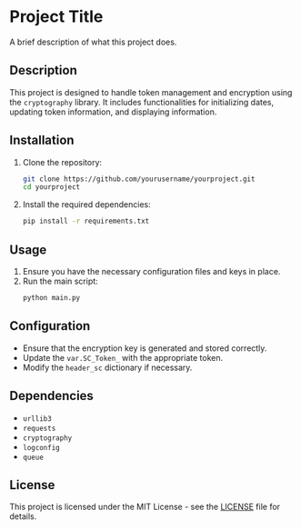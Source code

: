 # Project Title

A brief description of what this project does.

## Description

This project is designed to handle token management and encryption using the `cryptography` library. It includes functionalities for initializing dates, updating token information, and displaying information.

## Installation

1. Clone the repository:
    ```sh
    git clone https://github.com/yourusername/yourproject.git
    cd yourproject
    ```

2. Install the required dependencies:
    ```sh
    pip install -r requirements.txt
    ```

## Usage

1. Ensure you have the necessary configuration files and keys in place.
2. Run the main script:
    ```sh
    python main.py
    ```

## Configuration

- Ensure that the encryption key is generated and stored correctly.
- Update the `var.SC_Token_` with the appropriate token.
- Modify the `header_sc` dictionary if necessary.

## Dependencies

- `urllib3`
- `requests`
- `cryptography`
- `logconfig`
- `queue`

## License

This project is licensed under the MIT License - see the [LICENSE](LICENSE) file for details.